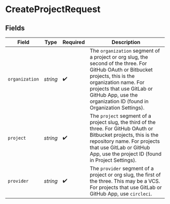 # CreateProjectRequest


## Fields

| Field                                                                                                                                                                                                                                                      | Type                                                                                                                                                                                                                                                       | Required                                                                                                                                                                                                                                                   | Description                                                                                                                                                                                                                                                |
| ---------------------------------------------------------------------------------------------------------------------------------------------------------------------------------------------------------------------------------------------------------- | ---------------------------------------------------------------------------------------------------------------------------------------------------------------------------------------------------------------------------------------------------------- | ---------------------------------------------------------------------------------------------------------------------------------------------------------------------------------------------------------------------------------------------------------- | ---------------------------------------------------------------------------------------------------------------------------------------------------------------------------------------------------------------------------------------------------------- |
| `organization`                                                                                                                                                                                                                                             | *string*                                                                                                                                                                                                                                                   | :heavy_check_mark:                                                                                                                                                                                                                                         | The `organization` segment of a project or org slug, the second of the three. For GitHub OAuth or Bitbucket projects, this is the organization name. For projects that use GitLab or GitHub App, use the organization ID (found in Organization Settings). |
| `project`                                                                                                                                                                                                                                                  | *string*                                                                                                                                                                                                                                                   | :heavy_check_mark:                                                                                                                                                                                                                                         | The `project` segment of a project slug, the third of the three. For GitHub OAuth or Bitbucket projects, this is the repository name. For projects that use GitLab or GitHub App, use the project ID (found in Project Settings).                          |
| `provider`                                                                                                                                                                                                                                                 | *string*                                                                                                                                                                                                                                                   | :heavy_check_mark:                                                                                                                                                                                                                                         | The `provider` segment of a project or org slug, the first of the three. This may be a VCS. For projects that use GitLab or GitHub App, use `circleci`.                                                                                                    |